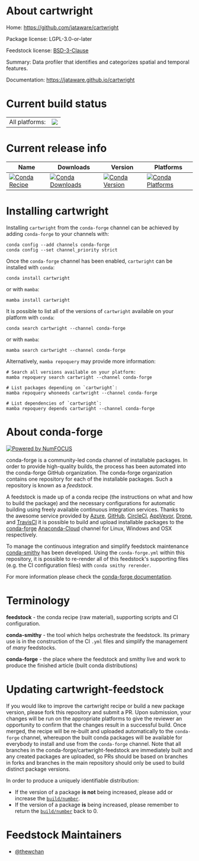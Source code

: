 About cartwright
================

Home: https://github.com/jataware/cartwright

Package license: LGPL-3.0-or-later

Feedstock license: [BSD-3-Clause](https://github.com/conda-forge/cartwright-feedstock/blob/main/LICENSE.txt)

Summary: Data profiler that identifies and categorizes spatial and temporal features.

Documentation: https://jataware.github.io/cartwright

Current build status
====================


<table><tr><td>All platforms:</td>
    <td>
      <a href="https://dev.azure.com/conda-forge/feedstock-builds/_build/latest?definitionId=18044&branchName=main">
        <img src="https://dev.azure.com/conda-forge/feedstock-builds/_apis/build/status/cartwright-feedstock?branchName=main">
      </a>
    </td>
  </tr>
</table>

Current release info
====================

| Name | Downloads | Version | Platforms |
| --- | --- | --- | --- |
| [![Conda Recipe](https://img.shields.io/badge/recipe-cartwright-green.svg)](https://anaconda.org/conda-forge/cartwright) | [![Conda Downloads](https://img.shields.io/conda/dn/conda-forge/cartwright.svg)](https://anaconda.org/conda-forge/cartwright) | [![Conda Version](https://img.shields.io/conda/vn/conda-forge/cartwright.svg)](https://anaconda.org/conda-forge/cartwright) | [![Conda Platforms](https://img.shields.io/conda/pn/conda-forge/cartwright.svg)](https://anaconda.org/conda-forge/cartwright) |

Installing cartwright
=====================

Installing `cartwright` from the `conda-forge` channel can be achieved by adding `conda-forge` to your channels with:

```
conda config --add channels conda-forge
conda config --set channel_priority strict
```

Once the `conda-forge` channel has been enabled, `cartwright` can be installed with `conda`:

```
conda install cartwright
```

or with `mamba`:

```
mamba install cartwright
```

It is possible to list all of the versions of `cartwright` available on your platform with `conda`:

```
conda search cartwright --channel conda-forge
```

or with `mamba`:

```
mamba search cartwright --channel conda-forge
```

Alternatively, `mamba repoquery` may provide more information:

```
# Search all versions available on your platform:
mamba repoquery search cartwright --channel conda-forge

# List packages depending on `cartwright`:
mamba repoquery whoneeds cartwright --channel conda-forge

# List dependencies of `cartwright`:
mamba repoquery depends cartwright --channel conda-forge
```


About conda-forge
=================

[![Powered by
NumFOCUS](https://img.shields.io/badge/powered%20by-NumFOCUS-orange.svg?style=flat&colorA=E1523D&colorB=007D8A)](https://numfocus.org)

conda-forge is a community-led conda channel of installable packages.
In order to provide high-quality builds, the process has been automated into the
conda-forge GitHub organization. The conda-forge organization contains one repository
for each of the installable packages. Such a repository is known as a *feedstock*.

A feedstock is made up of a conda recipe (the instructions on what and how to build
the package) and the necessary configurations for automatic building using freely
available continuous integration services. Thanks to the awesome service provided by
[Azure](https://azure.microsoft.com/en-us/services/devops/), [GitHub](https://github.com/),
[CircleCI](https://circleci.com/), [AppVeyor](https://www.appveyor.com/),
[Drone](https://cloud.drone.io/welcome), and [TravisCI](https://travis-ci.com/)
it is possible to build and upload installable packages to the
[conda-forge](https://anaconda.org/conda-forge) [Anaconda-Cloud](https://anaconda.org/)
channel for Linux, Windows and OSX respectively.

To manage the continuous integration and simplify feedstock maintenance
[conda-smithy](https://github.com/conda-forge/conda-smithy) has been developed.
Using the ``conda-forge.yml`` within this repository, it is possible to re-render all of
this feedstock's supporting files (e.g. the CI configuration files) with ``conda smithy rerender``.

For more information please check the [conda-forge documentation](https://conda-forge.org/docs/).

Terminology
===========

**feedstock** - the conda recipe (raw material), supporting scripts and CI configuration.

**conda-smithy** - the tool which helps orchestrate the feedstock.
                   Its primary use is in the construction of the CI ``.yml`` files
                   and simplify the management of *many* feedstocks.

**conda-forge** - the place where the feedstock and smithy live and work to
                  produce the finished article (built conda distributions)


Updating cartwright-feedstock
=============================

If you would like to improve the cartwright recipe or build a new
package version, please fork this repository and submit a PR. Upon submission,
your changes will be run on the appropriate platforms to give the reviewer an
opportunity to confirm that the changes result in a successful build. Once
merged, the recipe will be re-built and uploaded automatically to the
`conda-forge` channel, whereupon the built conda packages will be available for
everybody to install and use from the `conda-forge` channel.
Note that all branches in the conda-forge/cartwright-feedstock are
immediately built and any created packages are uploaded, so PRs should be based
on branches in forks and branches in the main repository should only be used to
build distinct package versions.

In order to produce a uniquely identifiable distribution:
 * If the version of a package **is not** being increased, please add or increase
   the [``build/number``](https://docs.conda.io/projects/conda-build/en/latest/resources/define-metadata.html#build-number-and-string).
 * If the version of a package **is** being increased, please remember to return
   the [``build/number``](https://docs.conda.io/projects/conda-build/en/latest/resources/define-metadata.html#build-number-and-string)
   back to 0.

Feedstock Maintainers
=====================

* [@thewchan](https://github.com/thewchan/)


